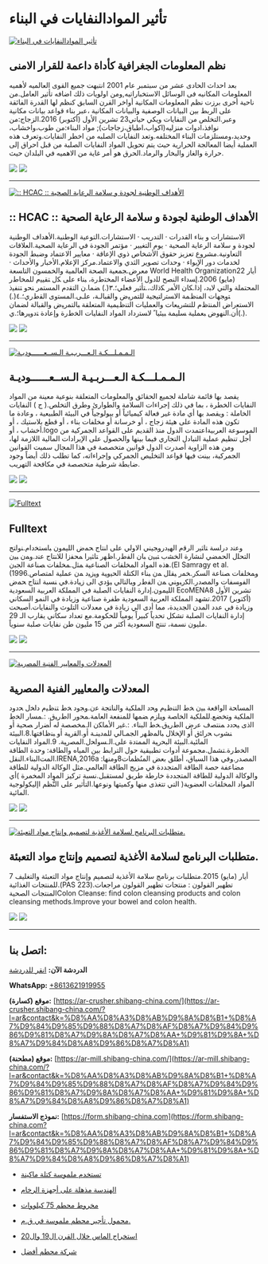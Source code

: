 # تأثير الموادالنفايات في البناء

<a href="https://swt.shibang-china.com/?l=ar&img&k=%D8%AA%D8%A3%D8%AB%D9%8A%D8%B1+%D8%A7%D9%84%D9%85%D9%88%D8%A7%D8%AF%D8%A7%D9%84%D9%86%D9%81%D8%A7%D9%8A%D8%A7%D8%AA+%D9%81%D9%8A+%D8%A7%D9%84%D8%A8%D9%86%D8%A7%D8%A1" target="_blank">![تأثير الموادالنفايات في البناء](http://static.shibang-china.com/all-800x300/11.jpg)</a>

## نظم المعلومات الجغرافية كأداة داعمة للقرار الامنى
بعد احداث الحادى عشر من سبتمبر عام 2001 انتبهت جميع القوى العالميه لأهميه المعلومات المكانيه فى الوسائل الاستخباراتيه,ومن اولويات ذلك اضافه تأثير العامل.من ناحية أخرى برزت نظم المعلومات المكانية أواخر القرن السابق كنظم لها القدرة الفائقة على الربط بين البيانات الوصفية والبيانات المكانية ،عبر بناء قواعد بيانات مكانية وعبر.التخلص من النفايات ويكي حياتي23 تشرين الأول (أكتوبر) 2016.الزجاج:من نوافذ،ادوات منزليه(اكواب،اطباق،زجاجات); مواد البناء:من طوب،واخشاب، وحديد،ومستلزمات البناء المختلفه.وتعد النفايات الصلبه من اخطر النفايات.وتعرف هذه العملية أيضا المعالجة الحرارية حيث يتم تحويل المواد النفايات الصلبة من قبل احراق إلى حرارة والغاز والبخار والرماد.الحرق هو أمر غاية من الاهميه في البلدان حيث.


<a href="https://whatsapp.shibangsoft.com/WhatsApp.php" target="_blank" title="WhatsApp">![](http://static.shibang-china.com/icon/whatsapp.png)</a> <a href="https://swt.shibang-china.com/?l=ar&icon&k=%D8%AA%D8%A3%D8%AB%D9%8A%D8%B1+%D8%A7%D9%84%D9%85%D9%88%D8%A7%D8%AF%D8%A7%D9%84%D9%86%D9%81%D8%A7%D9%8A%D8%A7%D8%AA+%D9%81%D9%8A+%D8%A7%D9%84%D8%A8%D9%86%D8%A7%D8%A1" target="_blank">![](http://static.shibang-china.com/icon/chat-ar.png)</a>

---

<a href="https://swt.shibang-china.com/?l=ar&img&k=%D8%AA%D8%A3%D8%AB%D9%8A%D8%B1+%D8%A7%D9%84%D9%85%D9%88%D8%A7%D8%AF%D8%A7%D9%84%D9%86%D9%81%D8%A7%D9%8A%D8%A7%D8%AA+%D9%81%D9%8A+%D8%A7%D9%84%D8%A8%D9%86%D8%A7%D8%A1" target="_blank">![:: HCAC :: الأهداف الوطنية لجودة و سلامة الرعاية الصحية](http://static.shibang-china.com/all-800x300/545.jpg)</a>

## :: HCAC :: الأهداف الوطنية لجودة و سلامة الرعاية الصحية
الاستشارات و بناء القدرات &middot; التدريب &middot; الاستشارات.التوعية الوطنية.الأهداف الوطنية لجودة و سلامة الرعاية الصحية &middot; يوم التغيير &middot; مؤتمر الجودة في الرعاية الصحية.العلاقات التعاونية.مشروع تعزيز حقوق الأشخاص ذوي الإعاقة &middot; معايير الاعتماد وضبط الجودة لخدمات دور الإيواء &middot; وحدات تصوير الثدي والاعتماد.مركز الإعلام.الأخبار والأحداث &middot; معرض.ﺠﻤﻌﻴﺔ ﺍﻟﺼﺤﺔ ﺍﻟﻌﺎﻟﻤﻴﺔ ﻭﺍﻟﺨﻤﺴﻭﻥ ﺍﻟﺘﺎﺴﻌﺔ World Health Organization22 أيار (مايو) 2006.ﺇﺴﺩﺍﺀ ﺍﻟﻨﺼﺢ ﻟﻠﺩﻭل ﺍﻷﻋﻀﺎﺀ ﺍﻟﻤﺨﺘﻁﺭﺓ، ﺒﻨﺎﺀ ﻋﻠﻰ ﻜل ﺘﻘﻴﻴﻡ ﻟﻠﻤﺨﺎﻁﺭ ﺍﻟﻤﺤﺘﻤﻠﺔ ﻭﺍﻟﺘﻲ ﻻﺒﺩ، ﺇﺫﺍ.ﻜﺎﻥ ﺍﻷﻤﺭ ﻜﺫﻟﻙ،.ﺘﺄﺜﻴﺭ ﻓﻌﻠﻲ؛.٣(.) ﻀﻤﺎ.ﻥ ﺍﻟﺘﻘﺩﻡ ﺍﻟﻤﺴﺘﻤﺭ ﻨﺤﻭ ﺘﻨﻔﻴﺫ ﺘﻭﺠﻬﺎﺕ ﺍﻟﻤﻨﻅﻤﺔ ﺍﻻﺴﺘﺭﺍﺘﻴﺠﻴﺔ ﻟﻠﺘﻤﺭﻴﺽ ﻭﺍﻟﻘﺒﺎﻟـﺔ، ﻋﻠـﻰ.ﺍﻟﻤﺴﺘﻭﻯ ﺍﻟﻘﻁﺭﻱ؛.٤(.) ﺍﻻﺴﺘﻌﺭﺍﺽ ﺍﻟﻤﻨﺘﻅﻡ ﻟﻠﺘﺸﺭﻴﻌﺎﺕ ﻭﺍﻟﻌﻤﻠﻴﺎﺕ ﺍﻟﺘﻨﻅﻴﻤﻴﺔ ﺍﻟﻤﺘﻌﻠﻘﺔ ﺒﺎﻟﺘﻤﺭﻴﺽ ﻭﺍﻟﻘﺒﺎﻟﺔ ﻟﻀﻤﺎﻥ ﺃﻥ.ﺍﻟﻨﻬﻭﺽ ﺒﻌﻤﻠﻴﺔ ﺴﻠﻴﻤﺔ ﺒﻴﺌﻴﺎﹰ ﻻﺴﺘﺭﺩﺍﺩ ﺍﻟﻤﻭﺍﺩ ﺍﻟﻨﻔﺎﻴﺎﺕ ﺍﻟﺨﻁﺭﺓ ﻭﺇﻋﺎﺩﺓ ﺘﺩﻭﻴﺭﻫﺎ؛.ﻱ(.).


<a href="https://whatsapp.shibangsoft.com/WhatsApp.php" target="_blank" title="WhatsApp">![](http://static.shibang-china.com/icon/whatsapp.png)</a> <a href="https://swt.shibang-china.com/?l=ar&icon&k=%D8%AA%D8%A3%D8%AB%D9%8A%D8%B1+%D8%A7%D9%84%D9%85%D9%88%D8%A7%D8%AF%D8%A7%D9%84%D9%86%D9%81%D8%A7%D9%8A%D8%A7%D8%AA+%D9%81%D9%8A+%D8%A7%D9%84%D8%A8%D9%86%D8%A7%D8%A1" target="_blank">![](http://static.shibang-china.com/icon/chat-ar.png)</a>

---

<a href="https://swt.shibang-china.com/?l=ar&img&k=%D8%AA%D8%A3%D8%AB%D9%8A%D8%B1+%D8%A7%D9%84%D9%85%D9%88%D8%A7%D8%AF%D8%A7%D9%84%D9%86%D9%81%D8%A7%D9%8A%D8%A7%D8%AA+%D9%81%D9%8A+%D8%A7%D9%84%D8%A8%D9%86%D8%A7%D8%A1" target="_blank">![الـمـمـلـــكـة الـعـــربـيـة الـســعــــــوديـة](http://static.shibang-china.com/all-800x300/1213.jpg)</a>

## الـمـمـلـــكـة الـعـــربـيـة الـســعــــــوديـة
يقصد بها قائمة شاملة لجميع الحقائق والمعلومات المتعلقة بنوعية معينة من المواد النفايات الخطرة ، بما في ذلك إجراءات السلامة والطوارئ وطرق التخلص.( ج ) النفايات الخاملة : ويقصد بها أي مادة غير فعالة كيميائياً أو بيولوجياً في البيئة الطبيعية ، وعادة ما تكون هذه المادة على هيئة زجاج ، أو خرسانة أو مخلفات بناء ، أو قطع بلاستيك ، أو أخشاب ، أو.logo الموسوعة العربيةاعتمدت الدول منذ القديم على القواعد الجمركية من أجل تنظيم عملية التبادل التجاري فيما بينها والحصول على الإيرادات المالية اللازمة لها، ومن هذه الزاوية أصدرت الدول قوانين متخصصة في هذا المجال سميت القوانين الجمركية، بينت فيها قواعد التخليص الجمركي وإجراءاته، كما تطلب ذلك أيضاً وجود ضابطة شرطية متخصصة في مكافحة التهريب.


<a href="https://whatsapp.shibangsoft.com/WhatsApp.php" target="_blank" title="WhatsApp">![](http://static.shibang-china.com/icon/whatsapp.png)</a> <a href="https://swt.shibang-china.com/?l=ar&icon&k=%D8%AA%D8%A3%D8%AB%D9%8A%D8%B1+%D8%A7%D9%84%D9%85%D9%88%D8%A7%D8%AF%D8%A7%D9%84%D9%86%D9%81%D8%A7%D9%8A%D8%A7%D8%AA+%D9%81%D9%8A+%D8%A7%D9%84%D8%A8%D9%86%D8%A7%D8%A1" target="_blank">![](http://static.shibang-china.com/icon/chat-ar.png)</a>

---

<a href="https://swt.shibang-china.com/?l=ar&img&k=%D8%AA%D8%A3%D8%AB%D9%8A%D8%B1+%D8%A7%D9%84%D9%85%D9%88%D8%A7%D8%AF%D8%A7%D9%84%D9%86%D9%81%D8%A7%D9%8A%D8%A7%D8%AA+%D9%81%D9%8A+%D8%A7%D9%84%D8%A8%D9%86%D8%A7%D8%A1" target="_blank">![Fulltext](http://static.shibang-china.com/all-800x300/715.jpg)</a>

## Fulltext
ﻭﻋﻨﺩ ﺩﺭﺍﺴﺔ ﺘﺎﺜﻴﺭ ﺍﻟﺭﻗﻡ ﺍﻟﻬﻴﺩﺭﻭﺠﻴﻨﻲ ﺍﻻﻭﻟﻲ ﻋﻠﻰ ﺍﻨﺘﺎﺝ ﺤﻤﺽ ﺍﻟﻠﻴﻤﻭﻥ ﺒﺎﺴﺘﺨﺩﺍﻡ.ﻨﻭﺍﺘﺞ ﺍﻟﺘﺤﻠل ﺍﻟﺤﻤﻀﻲ ﻟﻨﺸﺎﺭﺓ ﺍﻟﺨﺸﺏ ﺘﺒﻴﻥ ﺒﺎﻥ ﺍﻟﻔﻁﺭ.ﺍﻅﻬﺭ ﺘﺎﺜﻴﺭﺍ ﻤﺤﻔﺯﺍ ﻟﻼﻨﺘﺎﺝ ﻋﻨﺩ.ﻭﻤﻥ ﺒﻴﻥ ﻫﺫﻩ ﺍﻟﻤﻭﺍﺩ ﺍﻟﻤﺨﻠﻔﺎﺕ ﺍﻟﺼﻨﺎﻋﻴﺔ ﻤﺜل.ﻤﺨﻠﻔﺎﺕ ﺼﻨﺎﻋﺔ ﺍﻟﺠﺒﻥ.(El Samragy et al.(1996.ﻭﻤﺨﻠﻔﺎﺕ ﺼﻨﺎﻋﺔ ﺍﻟﺴﻜﺭ.ﺨﻤﺭ ﻴﻘﻠل ﻤﻥ ﺒﻨﺎﺀ ﺍﻟﻜﺘﻠﺔ ﺍﻟﺤﻴﻭﻴﺔ ﻭﻴﺯﻴﺩ ﻤﻥ ﻋﻤﻠﻴﺔ ﺍﻤﺘﺼﺎﺹ ﺍﻟﻔﻭﺴﻔﺎﺕ ﻭﺍﻟﻤﺼﺩﺭ.ﺍﻟﻜﺭﺒﻭﻨﻲ ﻤﻥ ﺍﻟﻔﻁﺭ ﻭﺒﺎﻟﺘﺎﻟﻲ ﻴﺅﺩﻱ ﺍﻟﻰ ﺯﻴﺎﺩﺓ.ﻓﻲ ﻨﺴﺒﺔ ﺍﻨﺘﺎﺝ ﺤﻤﺽ ﺍﻟﻠﻴﻤﻭﻥ.إدارة النفايات الصلبة في المملكة العربية السعودية EcoMENA8 تشرين الأول (أكتوبر) 2017.تشهد المملكة العربية السعودية طفرة صناعية وزيادة في النمو السكاني وزيادة في عدد المدن الجديدة، مما أدى الي زيادة في معدلات التلوث والنفايات.أصبحت إدارة النفايات الصلبة تشكل تحدياً كبيراً يومياً للحكومة.مع تعداد سكاني يقارب الـ 29 مليون نسمة، تنتج السعودية أكثر من 15 مليون طن نفايات صلبة سنوياً.


<a href="https://whatsapp.shibangsoft.com/WhatsApp.php" target="_blank" title="WhatsApp">![](http://static.shibang-china.com/icon/whatsapp.png)</a> <a href="https://swt.shibang-china.com/?l=ar&icon&k=%D8%AA%D8%A3%D8%AB%D9%8A%D8%B1+%D8%A7%D9%84%D9%85%D9%88%D8%A7%D8%AF%D8%A7%D9%84%D9%86%D9%81%D8%A7%D9%8A%D8%A7%D8%AA+%D9%81%D9%8A+%D8%A7%D9%84%D8%A8%D9%86%D8%A7%D8%A1" target="_blank">![](http://static.shibang-china.com/icon/chat-ar.png)</a>

---

<a href="https://swt.shibang-china.com/?l=ar&img&k=%D8%AA%D8%A3%D8%AB%D9%8A%D8%B1+%D8%A7%D9%84%D9%85%D9%88%D8%A7%D8%AF%D8%A7%D9%84%D9%86%D9%81%D8%A7%D9%8A%D8%A7%D8%AA+%D9%81%D9%8A+%D8%A7%D9%84%D8%A8%D9%86%D8%A7%D8%A1" target="_blank">![ﺍﻟﻤﻌﺩﻻﺕ ﻭﺍﻟﻤﻌﺎﻴﻴﺭ ﺍﻟﻔﻨﻴﺔ ﺍﻟﻤﺼﺭﻴﺔ](http://static.shibang-china.com/all-800x300/1136.jpg)</a>

## ﺍﻟﻤﻌﺩﻻﺕ ﻭﺍﻟﻤﻌﺎﻴﻴﺭ ﺍﻟﻔﻨﻴﺔ ﺍﻟﻤﺼﺭﻴﺔ
ﺍﻟﻤﺴﺎﺤﺔ ﺍﻟﻭﺍﻗﻌﺔ ﺒﻴﻥ ﺨﻁ ﺍﻟﺘﻨﻅﻴﻡ ﻭﺤﺩ ﺍﻟﻤﻠﻜﻴﺔ ﻭﺍﻟﻨﺎﺘﺠﺔ ﻋﻥ.ﻭﺠﻭﺩ ﺨﻁ ﺘﻨﻅﻴﻡ ﺩﺍﺨﻝ ﺤﺩﻭﺩ ﺍﻟﻤﻠﻜﻴﺔ ﻭﺘﺨﻀﻊ.ﻟﻠﻤﻠﻜﻴﺔ ﺍﻟﺨﺎﺼﺔ ﻭﻴﻠﺯﻡ ﻀﻤﻬﺎ ﻟﻠﻤﻨﻔﻌﺔ ﺍﻟﻌﺎﻤﺔ.ﻤﺤﻭﺭ ﺍﻟﻁﺭﻴﻕ. :.ﻤﺴﺎﺭ ﺍﻟﺨﻁ ﺍﻟﺫﻯ ﻴﺤﺩﺩ ﻤﻨﺘﺼﻑ ﻋﺭﺽ ﺍﻟﻁﺭﻴﻕ.ﺨﻁ ﺍﻟﺒﻨﺎﺀ. :.ﻏﻴﺭ ﺍﻷﻤﺎﻜﻥ ﺍﻟ.ﻤﺨﺼﺼﺔ ﻟﻪ ﺃﻀﺭﺍﺭ ﺼﺤﻴﺔ ﺃﻭ ﻨﺸﻭﺏ ﺤﺭﺍﺌﻕ ﺃﻭ ﺍﻹﺨﻼﻝ ﺒﺎﻟﻤﻅﻬﺭ ﺍﻟﺠﻤـﺎﻟﻲ ﻟﻠﻤﺩﻴﻨـﺔ ﺃﻭ.ﺍﻟﻘﺭﻴﺔ ﺃﻭ ﺒﻨﻅﺎﻓﺘﻬﺎ.8.ﺍﻟﺒﻴﺌﺔ ﺍﻟﻤﺎﺌﻴﺔ.ﺍﻟﺒﻴﺌﺔ ﺍﻟﺒﺤﺭﻴﺔ ﺍﻟﻤﻤﺘﺩﺓ ﻋﻠﻰ.ﺍﻟ.ﺴﻭﺍﺤﻝ.ﺍﻟﻤﺼﺭﻴﺔ. 9.ﺍﻟﻤﻭﺍﺩ ﺍﻟﻨﻔﺎﻴﺎﺕ ﺍﻟﺨﻁﺭﺓ.ﺘﺸﻤﻝ.مجموعة أدوات تطبيقية حول الترابط بين المياه والطاقة: وحدة الطاقة المتﺍﻟﺒﻨﺎﺀ.ﺍﻟﻨﻘﻞ.IRENA,2016a :المصدر.وفي هذا السياق، أطلق بعض المنُظمات8ومنها مضاعفة حصة الطاقة المتجددة في مزيج الطاقة العالمي.مثل الوكالة الدولية للطاقة والوكالة الدولية للطاقة المتجددة خارطة طريق لمستقبل.نسبة تركيز المواد المخمرة )أي المواد المخلفات العضوية( التي تتغذى منها وكميتها ونوعها.التأثير على النُّظم اإليكولوجية المائية.


<a href="https://whatsapp.shibangsoft.com/WhatsApp.php" target="_blank" title="WhatsApp">![](http://static.shibang-china.com/icon/whatsapp.png)</a> <a href="https://swt.shibang-china.com/?l=ar&icon&k=%D8%AA%D8%A3%D8%AB%D9%8A%D8%B1+%D8%A7%D9%84%D9%85%D9%88%D8%A7%D8%AF%D8%A7%D9%84%D9%86%D9%81%D8%A7%D9%8A%D8%A7%D8%AA+%D9%81%D9%8A+%D8%A7%D9%84%D8%A8%D9%86%D8%A7%D8%A1" target="_blank">![](http://static.shibang-china.com/icon/chat-ar.png)</a>

---

<a href="https://swt.shibang-china.com/?l=ar&img&k=%D8%AA%D8%A3%D8%AB%D9%8A%D8%B1+%D8%A7%D9%84%D9%85%D9%88%D8%A7%D8%AF%D8%A7%D9%84%D9%86%D9%81%D8%A7%D9%8A%D8%A7%D8%AA+%D9%81%D9%8A+%D8%A7%D9%84%D8%A8%D9%86%D8%A7%D8%A1" target="_blank">![متطلبات البرنامج لسلامة الأغذية لتصميم وإنتاج مواد التعبئة.](http://static.shibang-china.com/all-800x300/874.jpg)</a>

## متطلبات البرنامج لسلامة الأغذية لتصميم وإنتاج مواد التعبئة.
7 أيار (مايو) 2015.متطلبات برنامج سلامة الأغذية لتصميم وإنتاج مواد التعبئة والتغليف للمنتجات الغذائية.(PAS 223).تطهير القولون : منتجات تطهير القولون مراجعات المنتجات الصحيةColon Cleanse: find colon cleansing products and colon cleansing methods.Improve your bowel and colon health.


<a href="https://whatsapp.shibangsoft.com/WhatsApp.php" target="_blank" title="WhatsApp">![](http://static.shibang-china.com/icon/whatsapp.png)</a> <a href="https://swt.shibang-china.com/?l=ar&icon&k=%D8%AA%D8%A3%D8%AB%D9%8A%D8%B1+%D8%A7%D9%84%D9%85%D9%88%D8%A7%D8%AF%D8%A7%D9%84%D9%86%D9%81%D8%A7%D9%8A%D8%A7%D8%AA+%D9%81%D9%8A+%D8%A7%D9%84%D8%A8%D9%86%D8%A7%D8%A1" target="_blank">![](http://static.shibang-china.com/icon/chat-ar.png)</a>

---
## اتصل بنا:

**الدردشة الآن:** [انقر للدردشة](https://swt.shibang-china.com?l=ar&contact&k=%D8%AA%D8%A3%D8%AB%D9%8A%D8%B1+%D8%A7%D9%84%D9%85%D9%88%D8%A7%D8%AF%D8%A7%D9%84%D9%86%D9%81%D8%A7%D9%8A%D8%A7%D8%AA+%D9%81%D9%8A+%D8%A7%D9%84%D8%A8%D9%86%D8%A7%D8%A1)

**WhatsApp:**  [+8613621919955](https://whatsapp.shibangsoft.com/WhatsApp.php)

**موقع (كسارة):** [https://ar-crusher.shibang-china.com/](https://ar-crusher.shibang-china.com/?l=ar&contact&k=%D8%AA%D8%A3%D8%AB%D9%8A%D8%B1+%D8%A7%D9%84%D9%85%D9%88%D8%A7%D8%AF%D8%A7%D9%84%D9%86%D9%81%D8%A7%D9%8A%D8%A7%D8%AA+%D9%81%D9%8A+%D8%A7%D9%84%D8%A8%D9%86%D8%A7%D8%A1)

**موقع (مطحنة):** [https://ar-mill.shibang-china.com/](https://ar-mill.shibang-china.com/?l=ar&contact&k=%D8%AA%D8%A3%D8%AB%D9%8A%D8%B1+%D8%A7%D9%84%D9%85%D9%88%D8%A7%D8%AF%D8%A7%D9%84%D9%86%D9%81%D8%A7%D9%8A%D8%A7%D8%AA+%D9%81%D9%8A+%D8%A7%D9%84%D8%A8%D9%86%D8%A7%D8%A1)

**نموذج الاستفسار:** [https://form.shibang-china.com](https://form.shibang-china.com?l=ar&contact&k=%D8%AA%D8%A3%D8%AB%D9%8A%D8%B1+%D8%A7%D9%84%D9%85%D9%88%D8%A7%D8%AF%D8%A7%D9%84%D9%86%D9%81%D8%A7%D9%8A%D8%A7%D8%AA+%D9%81%D9%8A+%D8%A7%D9%84%D8%A8%D9%86%D8%A7%D8%A1)

* [تستخدم ملموسة كتلة ماكينة](../30/%D8%AA%D8%B3%D8%AA%D8%AE%D8%AF%D9%85%20%D9%85%D9%84%D9%85%D9%88%D8%B3%D8%A9%20%D9%83%D8%AA%D9%84%D8%A9%20%D9%85%D8%A7%D9%83%D9%8A%D9%86%D8%A9.md)

* [الهندسة مذهلة على أجهزة الرخام](../28/%D8%A7%D9%84%D9%87%D9%86%D8%AF%D8%B3%D8%A9%20%D9%85%D8%B0%D9%87%D9%84%D8%A9%20%D8%B9%D9%84%D9%89%20%D8%A3%D8%AC%D9%87%D8%B2%D8%A9%20%D8%A7%D9%84%D8%B1%D8%AE%D8%A7%D9%85.md)

* [مخروط محطم 75 كيلووات](../27/%D9%85%D8%AE%D8%B1%D9%88%D8%B7%20%D9%85%D8%AD%D8%B7%D9%85%2075%20%D9%83%D9%8A%D9%84%D9%88%D9%88%D8%A7%D8%AA.md)

* [محمول تأجير محطم ملموسة في ق.م.](../30/%D9%85%D8%AD%D9%85%D9%88%D9%84%20%D8%AA%D8%A3%D8%AC%D9%8A%D8%B1%20%D9%85%D8%AD%D8%B7%D9%85%20%D9%85%D9%84%D9%85%D9%88%D8%B3%D8%A9%20%D9%81%D9%8A%20%D9%82.%D9%85..md)

* [استخراج الماس خلال القرن ال19 وال20](../28/%D8%A7%D8%B3%D8%AA%D8%AE%D8%B1%D8%A7%D8%AC%20%D8%A7%D9%84%D9%85%D8%A7%D8%B3%20%D8%AE%D9%84%D8%A7%D9%84%20%D8%A7%D9%84%D9%82%D8%B1%D9%86%20%D8%A7%D9%8419%20%D9%88%D8%A7%D9%8420.md)

* [شركة محطم أفضل](../28/%D8%B4%D8%B1%D9%83%D8%A9%20%D9%85%D8%AD%D8%B7%D9%85%20%D8%A3%D9%81%D8%B6%D9%84.md)